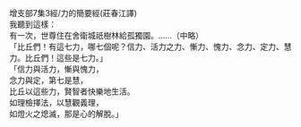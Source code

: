 增支部7集3經/力的簡要經(莊春江譯)  
我聽到這樣：  
有一次，世尊住在舍衛城祇樹林給孤獨園。……（中略）  
「比丘們！有這七力，哪七個呢？信力、活力之力、慚力、愧力、念力、定力、慧力。比丘們！這些是七力。」  
「信力與活力，慚與愧力，  
念力與定，第七是慧，  
比丘以這些力，賢智者快樂地生活。  
如理檢擇法，以慧觀義理，  
如燈火之熄滅，那是心的解脫。」  
  
  
